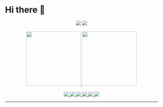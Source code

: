 # Hi there 🤙 

<div align="center">
<a href = "mailto:felipe.t.v.d@gmail.com"><img src="https://img.shields.io/badge/Gmail-D14836?style=for-the-badge&logo=gmail&logoColor=white" target="_blank"></a>
  <a href="https://www.linkedin.com/in/felipe-veloso-4a6ab5189/" target="_blank"><img src="https://img.shields.io/badge/-LinkedIn-%230077B5?style=for-the-badge&logo=linkedin&logoColor=white" target="_blank"></a> 
  </br>
  </br>
  <a href="https://github.com/felpst">
  <img height="180em" src="https://github-readme-stats.vercel.app/api?username=&show_icons=true&theme=dracula&include_all_commits=true&count_private=true"/>
  <img height="180em" src="https://github-readme-stats.vercel.app/api/top-langs/?username=&layout=compact&langs_count=7&theme=dracula"/>

  </br>
</br>

<img src="https://img.shields.io/badge/JavaScript-F7DF1E?style=for-the-badge&logo=javascript&logoColor=black" target="_blank">
<img src="https://img.shields.io/badge/TypeScript-007ACC?style=for-the-badge&logo=typescript&logoColor=white" target="_blank">
<img src="https://img.shields.io/badge/Node.js-43853D?style=for-the-badge&logo=node.js&logoColor=white" target="_blank">
<img src="https://img.shields.io/badge/Python-14354C?style=for-the-badge&logo=python&logoColor=white" target="_blank">
<img src="https://img.shields.io/badge/C%2B%2B-00599C?style=for-the-badge&logo=c%2B%2B&logoColor=white" target="_blank">
<img src="https://img.shields.io/badge/Elixir-4B275F?style=for-the-badge&logo=elixir&logoColor=white" target="_blank">
  </div>

---
